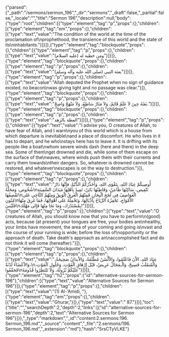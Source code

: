 {"parsed":{"_path":"/sermons/sermon_196","_dir":"sermons","_draft":false,"_partial":false,"_locale":"","title":"Sermon 196","description":null,"body":{"type":"root","children":[{"type":"element","tag":"p","props":{},"children":[{"type":"element","tag":"em","props":{},"children":[{"type":"text","value":"The condition of the world at the time of the proclamation of\nprophethood, the transience of this world and the state of its\ninhabitants."}]}]},{"type":"element","tag":"blockquote","props":{},"children":[{"type":"element","tag":"p","props":{},"children":[{"type":"text","value":"ومن خطبة له (عليه السلام)"}]}]},{"type":"element","tag":"blockquote","props":{},"children":[{"type":"element","tag":"p","props":{},"children":[{"type":"text","value":"بعثة النبي (صلى الله عليه وآله وسلم)"}]}]},{"type":"element","tag":"p","props":{},"children":[{"type":"text","value":"Allah deputed the Prophet when no sign of guidance existed, no beacon\nwas giving light and no passage was clear."}]},{"type":"element","tag":"blockquote","props":{},"children":[{"type":"element","tag":"p","props":{},"children":[{"type":"text","value":"بَعَثَهُ حِينَ لاَ عَلَمٌ قَائِمٌ، وَلاَ مَنَارٌ سَاطِعٌ، وَلاَ مَنْهَجٌ وَاضِحٌ."}]}]},{"type":"element","tag":"blockquote","props":{},"children":[{"type":"element","tag":"p","props":{},"children":[{"type":"text","value":"العظة بالزهد"}]}]},{"type":"element","tag":"p","props":{},"children":[{"type":"text","value":"I advise you, O creatures of Allah, to have fear of Allah, and I warn\nyou of this world which is a house from which departure is inevitable\nand a place of discomfort. He who lives in it has to depart, and he who\nstays here has to leave it. It is drifting with its people like a boat\nwhom severe winds dash (here and there) in the deep sea. Some of them\nget drowned and die, while some of them escape on the surface of the\nwaves, where winds push them with their currents and carry them towards\ntheir dangers. So, whatever is drowned cannot be restored, and whatever\nescapes is on the way to destruction."}]},{"type":"element","tag":"blockquote","props":{},"children":[{"type":"element","tag":"p","props":{},"children":[{"type":"text","value":"أُوصِيكُمْ عِبَادَ اللهِ، بِتَقْوَى اللهِ، وَأُحَذِّرُكُمُ الدُّنْيَا، فإِنَّهَا دَارُ شُخُوص، وَمَحَلَّةُ\nتَنْغِيص، سَاكِنُهَا ظَاعِنٌ، وَقَاطِنُهَا بَائِنٌ، تَمِيدُ بِأَهْلِهَا مَيَدَانَ السَّفِينَةِ تَقْصِفُهَا\nالْعَوَاصِفُ فِي لُجَجِ الْبِحَارِ، فَمِنْهُمُ الْغَرِقُ الْوَبِقُ وَمِنْهُمُ النَّاجِي عَلى مُتُونِ\nالاْمْوَاجِ، تَحْفِزُهُ الرِّيَاحُ بِأَذْيَالِهَا، وَتَحْمِلُهُ عَلى أَهْوَالِهَا، فَمَا غَرِقَ مِنْهَا فَلَيْسَ\nبِمُسْتَدْرَك، وَمَا نَجَا مِنْهَا فَإِلى مَهْلَك!"}]}]},{"type":"element","tag":"p","props":{},"children":[{"type":"text","value":"O creatures of Allah, you should know now that you have to perform\n(good) acts, because (at present) your tongues are free, your bodies are\nhealthy, your limbs have movement, the area of your coming and going is\nvast and the course of your running is wide; before the loss of\nopportunity or the approach of death. Take death's approach as an\naccomplished fact and do not think it will come (hereafter)."}]},{"type":"element","tag":"blockquote","props":{},"children":[{"type":"element","tag":"p","props":{},"children":[{"type":"text","value":"عِبَادَ اللهِ، الاْنَ فَاعْلَمُوا، وَالاْلْسُنُ مُطْلَقَةٌ، وَالاْبدَانُ صَحِيحَةٌ، وَالاْعْضَاءُ لَدْنَةٌ،\nوَالْمُنقَلَبُ فَسِيحٌ، وَالْـمَجَالُ عَرِيضٌ، قَبْلَ إِرْهَاقِ الْفَوْتِ، وَحُلُولِ الْمَوْتِ، فَحَقّقُوا\nعَلَيْكُمْ نُزُولَهُ، وَلاَ تَنْتَظِرُوا قُدُومَهُ"}]}]},{"type":"element","tag":"h2","props":{"id":"alternative-sources-for-sermon-196"},"children":[{"type":"text","value":"Alternative Sources for Sermon 196"}]},{"type":"element","tag":"p","props":{},"children":[{"type":"text","value":"(1) Al-'Amidi, "},{"type":"element","tag":"em","props":{},"children":[{"type":"text","value":"Ghurar,"}]},{"type":"text","value":" 87."}]}],"toc":{"title":"","searchDepth":2,"depth":2,"links":[{"id":"alternative-sources-for-sermon-196","depth":2,"text":"Alternative Sources for Sermon 196"}]}},"_type":"markdown","_id":"content:2.sermons:196. Sermon_196.md","_source":"content","_file":"2.sermons/196. Sermon_196.md","_extension":"md"},"hash":"5rsCTyVLKE"}